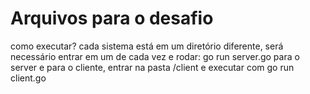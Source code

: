 # Arquivos para o desafio


como executar?
 cada sistema está em um diretório diferente, será necessário entrar em um de cada vez e rodar:
 go run server.go para o server e para o cliente, entrar na pasta /client e executar com go run client.go


